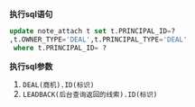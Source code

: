 <p class="panel-title"><b>执行sql语句</b></p>

```sql
update note_attach t set t.PRINCIPAL_ID=?
,t.OWNER_TYPE='DEAL',t.PRINCIPAL_TYPE='DEAL'  
 where t.PRINCIPAL_ID= ?
```

<p class="panel-title"><b>执行sql参数</b></p>

1. `DEAL(商机).ID(标识)`
2. `LEADBACK(后台查询返回的线索).ID(标识)`

